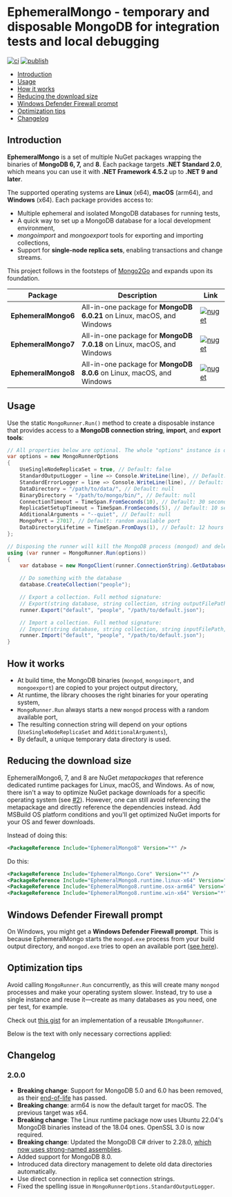 <!-- omit from toc -->
# EphemeralMongo - temporary and disposable MongoDB for integration tests and local debugging

[![ci](https://img.shields.io/github/actions/workflow/status/asimmon/ephemeral-mongo/ci.yml?logo=github)](https://github.com/asimmon/ephemeral-mongo/actions/workflows/ci.yml)
[![publish](https://img.shields.io/github/actions/workflow/status/asimmon/ephemeral-mongo/release.yml?logo=github)](https://github.com/asimmon/ephemeral-mongo/actions/workflows/release.yml)

- [Introduction](#introduction)
- [Usage](#usage)
- [How it works](#how-it-works)
- [Reducing the download size](#reducing-the-download-size)
- [Windows Defender Firewall prompt](#windows-defender-firewall-prompt)
- [Optimization tips](#optimization-tips)
- [Changelog](#changelog)

## Introduction

**EphemeralMongo** is a set of multiple NuGet packages wrapping the binaries of **MongoDB 6, 7,** and **8**.
Each package targets **.NET Standard 2.0**, which means you can use it with **.NET Framework 4.5.2** up to **.NET 9 and later**.

The supported operating systems are **Linux** (x64), **macOS** (arm64), and **Windows** (x64).
Each package provides access to:

* Multiple ephemeral and isolated MongoDB databases for running tests,
* A quick way to set up a MongoDB database for a local development environment,
* _mongoimport_ and _mongoexport_ tools for exporting and importing collections,
* Support for **single-node replica sets**, enabling transactions and change streams.

This project follows in the footsteps of [Mongo2Go](https://github.com/Mongo2Go/Mongo2Go) and expands upon its foundation.

| Package             | Description                                                           | Link                                                                                                                       |
|---------------------|-----------------------------------------------------------------------|----------------------------------------------------------------------------------------------------------------------------|
| **EphemeralMongo6** | All-in-one package for **MongoDB 6.0.21** on Linux, macOS, and Windows  | [![nuget](https://img.shields.io/nuget/v/EphemeralMongo6.svg?logo=nuget)](https://www.nuget.org/packages/EphemeralMongo6/) |
| **EphemeralMongo7** | All-in-one package for **MongoDB 7.0.18** on Linux, macOS, and Windows  | [![nuget](https://img.shields.io/nuget/v/EphemeralMongo7.svg?logo=nuget)](https://www.nuget.org/packages/EphemeralMongo7/) |
| **EphemeralMongo8** | All-in-one package for **MongoDB 8.0.6** on Linux, macOS, and Windows  | [![nuget](https://img.shields.io/nuget/v/EphemeralMongo8.svg?logo=nuget)](https://www.nuget.org/packages/EphemeralMongo8/) |

## Usage

Use the static `MongoRunner.Run()` method to create a disposable instance that provides access to a **MongoDB connection string**, **import**, and **export tools**:

```csharp
// All properties below are optional. The whole "options" instance is optional too!
var options = new MongoRunnerOptions
{
    UseSingleNodeReplicaSet = true, // Default: false
    StandardOutputLogger = line => Console.WriteLine(line), // Default: null
    StandardErrorLogger = line => Console.WriteLine(line), // Default: null
    DataDirectory = "/path/to/data/", // Default: null
    BinaryDirectory = "/path/to/mongo/bin/", // Default: null
    ConnectionTimeout = TimeSpan.FromSeconds(10), // Default: 30 seconds
    ReplicaSetSetupTimeout = TimeSpan.FromSeconds(5), // Default: 10 seconds
    AdditionalArguments = "--quiet", // Default: null
    MongoPort = 27017, // Default: random available port
    DataDirectoryLifetime = TimeSpan.FromDays(1), // Default: 12 hours
};

// Disposing the runner will kill the MongoDB process (mongod) and delete the associated data directory
using (var runner = MongoRunner.Run(options))
{
    var database = new MongoClient(runner.ConnectionString).GetDatabase("default");

    // Do something with the database
    database.CreateCollection("people");

    // Export a collection. Full method signature:
    // Export(string database, string collection, string outputFilePath, string? additionalArguments = null)
    runner.Export("default", "people", "/path/to/default.json");

    // Import a collection. Full method signature:
    // Import(string database, string collection, string inputFilePath, string? additionalArguments = null, bool drop = false)
    runner.Import("default", "people", "/path/to/default.json");
}
```

## How it works

* At build time, the MongoDB binaries (`mongod`, `mongoimport`, and `mongoexport`) are copied to your project output directory,
* At runtime, the library chooses the right binaries for your operating system,
* `MongoRunner.Run` always starts a new `mongod` process with a random available port,
* The resulting connection string will depend on your options (`UseSingleNodeReplicaSet` and `AdditionalArguments`),
* By default, a unique temporary data directory is used.

## Reducing the download size

EphemeralMongo6, 7, and 8 are NuGet *metapackages* that reference dedicated runtime packages for Linux, macOS, and Windows.
As of now, there isn't a way to optimize NuGet package downloads for a specific operating system (see [#2](https://github.com/asimmon/ephemeral-mongo/issues/2)).
However, one can still avoid referencing the metapackage and directly reference the dependencies instead. Add MSBuild OS platform conditions and you'll get optimized NuGet imports for your OS and fewer downloads.

Instead of doing this:

```xml
<PackageReference Include="EphemeralMongo8" Version="*" />
```

Do this:
```xml
<PackageReference Include="EphemeralMongo.Core" Version="*" />
<PackageReference Include="EphemeralMongo8.runtime.linux-x64" Version="*" Condition="$([MSBuild]::IsOSPlatform('Linux'))" />
<PackageReference Include="EphemeralMongo8.runtime.osx-arm64" Version="*" Condition="$([MSBuild]::IsOSPlatform('OSX'))" />
<PackageReference Include="EphemeralMongo8.runtime.win-x64" Version="*" Condition="$([MSBuild]::IsOSPlatform('Windows'))" />
```

## Windows Defender Firewall prompt

On Windows, you might get a **Windows Defender Firewall prompt**.
This is because EphemeralMongo starts the `mongod.exe` process from your build output directory, and `mongod.exe` tries to open an available port ([see here](https://github.com/asimmon/ephemeral-mongo/blob/1.0.0/src/EphemeralMongo.Core/MongoRunner.cs#L64)).

## Optimization tips

Avoid calling `MongoRunner.Run` concurrently, as this will create many `mongod` processes and make your operating system slower.
Instead, try to use a single instance and reuse it—create as many databases as you need, one per test, for example.

Check out [this gist](https://gist.github.com/asimmon/612b2d54f1a0d2b4e1115590d456e0be) for an implementation of a reusable `IMongoRunner`.

Below is the text with only necessary corrections applied:

## Changelog

### 2.0.0

- **Breaking change**: Support for MongoDB 5.0 and 6.0 has been removed, as their [end-of-life](https://www.mongodb.com/legal/support-policy/lifecycles) has passed.
- **Breaking change**: arm64 is now the default target for macOS. The previous target was x64.
- **Breaking change**: The Linux runtime package now uses Ubuntu 22.04's MongoDB binaries instead of the 18.04 ones. OpenSSL 3.0 is now required.
- **Breaking change**: Updated the MongoDB C# driver to 2.28.0, [which now uses strong-named assemblies](https://www.mongodb.com/community/forums/t/net-driver-2-28-0-released/289745).
- Added support for MongoDB 8.0.
- Introduced data directory management to delete old data directories automatically.
- Use direct connection in replica set connection strings.
- Fixed the spelling issue in `MongoRunnerOptions.StandardOutputLogger`.
